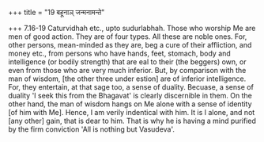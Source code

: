 +++
title = "19 बहूनाञ् जन्मनामन्ते"

+++
7.16-19 Caturvidhah etc., upto sudurlabhah. Those who worship Me are men
of good action. They are of four types. All these are noble ones. For,
other persons, mean-minded as they are, beg a cure of their affliction,
and money etc., from persons who have hands, feet, stomach, body and
intelligence (or bodily strength) that are eal to their (the beggers)
own, or even from those who are very much inferior. But, by comparison
with the man of wisdom, \[the other three under estion\] are of inferior
intelligence. For, they entertain, at that sage too, a sense of duality.
Becuase, a sense of duality 'I seek this from the Bhagavat' is clearly
discernible in them. On the other hand, the man of wisdom hangs on Me
alone with a sense of identity \[of him with Me\]. Hence, I am verily
indentical with him. It is I alone, and not \[any other\] gain, that is
dear to him. That is why he is having a mind purified by the firm
conviction 'All is nothing but Vasudeva'.
